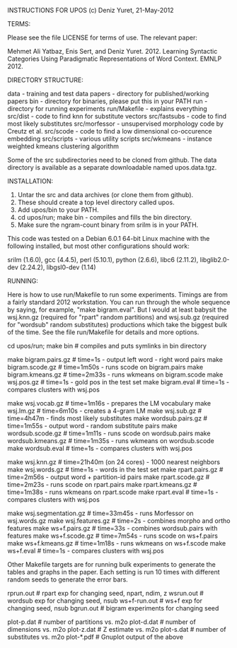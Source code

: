 INSTRUCTIONS FOR UPOS               (c) Deniz Yuret, 21-May-2012

TERMS:

Please see the file LICENSE for terms of use.  The relevant paper:

Mehmet Ali Yatbaz, Enis Sert, and Deniz Yuret.  2012.  Learning
Syntactic Categories Using Paradigmatic Representations of Word
Context.  EMNLP 2012.


DIRECTORY STRUCTURE:

data	- training and test data
papers	- directory for published/working papers
bin	- directory for binaries, please put this in your PATH
run	- directory for running experiments
run/Makefile	- explains everything
src/dist	- code to find knn for substitute vectors
src/fastsubs	- code to find most likely substitutes
src/morfessor	- unsupervised morphology code by Creutz et al.
src/scode	- code to find a low dimensional co-occurence embedding
src/scripts	- various utility scripts
src/wkmeans	- instance weighted kmeans clustering algorithm

Some of the src subdirectories need to be cloned from github.  The
data directory is available as a separate downloadable named
upos.data.tgz.

INSTALLATION:

1. Untar the src and data archives (or clone them from github).
2. These should create a top level directory called upos.
3. Add upos/bin to your PATH.
4. cd upos/run; make bin - compiles and fills the bin directory.
5. Make sure the ngram-count binary from srilm is in your PATH.

This code was tested on a Debian 6.0.1 64-bit Linux machine with the
following installed, but most other configurations should work:

srilm (1.6.0), gcc (4.4.5), perl (5.10.1), python (2.6.6), 
libc6 (2.11.2), libglib2.0-dev (2.24.2), libgsl0-dev (1.14)


RUNNING:

Here is how to use run/Makefile to run some experiments.  Timings are
from a fairly standard 2012 workstation.  You can run through the
whole sequence by saying, for example, "make bigram.eval".  But I
would at least babysit the wsj.knn.gz (required for "rpart" random
partitions) and wsj.sub.gz (required for "wordsub" random substitutes)
productions which take the biggest bulk of the time.  See the file
run/Makefile for details and more options.

cd upos/run; make bin	# compiles and puts symlinks in bin directory

make bigram.pairs.gz	# time=1s - output left word - right word pairs
make bigram.scode.gz	# time=1m50s - runs scode on bigram.pairs
make bigram.kmeans.gz	# time=2m33s - runs wkmeans on bigram.scode
make wsj.pos.gz		# time=1s - gold pos in the test set
make bigram.eval	# time=1s - compares clusters with wsj.pos

make wsj.vocab.gz	# time=1m16s - prepares the LM vocabulary
make wsj.lm.gz		# time=6m10s - creates a 4-gram LM
make wsj.sub.gz		# time=4h47m - finds most likely substitutes
make wordsub.pairs.gz	# time=1m55s - output word - random substitute pairs
make wordsub.scode.gz	# time=1m11s - runs scode on wordsub.pairs
make wordsub.kmeans.gz	# time=1m35s - runs wkmeans on wordsub.scode
make wordsub.eval	# time=1s - compares clusters with wsj.pos

make wsj.knn.gz		# time=21h40m (on 24 cores) - 1000 nearest neighbors
make wsj.words.gz	# time=1s - words in the test set
make rpart.pairs.gz	# time=2m56s - output word + partition-id pairs
make rpart.scode.gz	# time=2m23s - runs scode on rpart.pairs
make rpart.kmeans.gz	# time=1m38s - runs wkmeans on rpart.scode
make rpart.eval		# time=1s - compares clusters with wsj.pos

make wsj.segmentation.gz # time=33m45s - runs Morfessor on wsj.words.gz
make wsj.features.gz    # time=2s - combines morpho and ortho features
make ws+f.pairs.gz      # time=33s - combines wordsub.pairs with features
make ws+f.scode.gz      # time=7m54s - runs scode on ws+f.pairs
make ws+f.kmeans.gz     # time=1m18s - runs wkmeans on ws+f.scode
make ws+f.eval          # time=1s - compares clusters with wsj.pos

Other Makefile targets are for running bulk experiments to generate
the tables and graphs in the paper.  Each setting is run 10 times with
different random seeds to generate the error bars.

rprun.out		# rpart exp for changing seed, npart, ndim, z
wsrun.out		# wordsub exp for changing seed, nsub
ws+f-run.out		# ws+f exp for changing seed, nsub
bgrun.out		# bigram experiments for changing seed

plot-p.dat		# number of partitions vs. m2o
plot-d.dat		# number of dimensions vs. m2o
plot-z.dat		# Z estimate vs. m2o
plot-s.dat		# number of substitutes vs. m2o
plot-*.pdf		# Gnuplot output of the above
